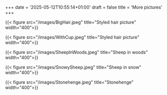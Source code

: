 +++
date = '2025-05-12T10:55:14+01:00'
draft = false
title = 'More pictures'
+++

{{< figure src="/images/BigHair.jpeg" title="Styled hair picture" width="400">}}

{{< figure src="/images/WithCup.jpeg" title="Styled hair picture" width="400">}}

{{< figure src="/images/SheepInWoods.jpeg" title="Sheep in woods" width="400">}}

{{< figure src="/images/SnowySheep.jpeg" title="Sheep in snow" width="400">}}

{{< figure src="/images/Stonehenge.jpeg" title="Stonehenge" width="400">}}